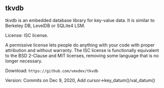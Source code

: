 
## tkvdb

tkvdb is an embedded database library for key-value data. It is similar to Berkeley DB, LevelDB or SQLite4 LSM.

License: ISC license. 

A permissive license lets people do anything with your code with proper attribution and without warranty. The ISC license is functionally equivalent to the BSD 2-Clause and MIT licenses, removing some language that is no longer necessary.

Download: `https://github.com/vmxdev/tkvdb`

Version: Commits on Dec 9, 2020, Add cursor->key_datum()/val_datum()
